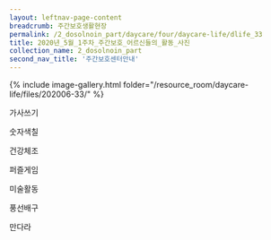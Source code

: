 ```yaml
--- 
layout: leftnav-page-content 
breadcrumb: 주간보호생활현장 
permalink: /2_dosolnoin_part/daycare/four/daycare-life/dlife_33
title: 2020년_5월_1주차_주간보호_어르신들의_활동_사진
collection_name: 2_dosolnoin_part
second_nav_title: '주간보호센터안내' 
---
```

{% include image-gallery.html folder="/resource_room/daycare-life/files/202006-33/" %}

가사쓰기

숫자색칠

건강체조

퍼즐게임

미술활동

풍선배구

만다라
